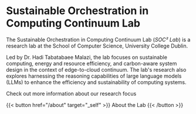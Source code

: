 # Sustainable Orchestration in Computing Continuum Lab

The Sustainable Orchestration in Computing Continuum Lab (*SOC² Lab*) is a research lab at the School of Computer Science, University College Dublin.

Led by Dr. Hadi Tabatabaee Malazi, the lab focuses on sustainable computing, energy and resource efficiency, and carbon-aware system design in the context of edge-to-cloud continuum. The lab's research also explores harnessing the reasoning capabilities of large language models (LLMs) to enhance the efficiency and sustainability of computing systems.

Check out more information about our research focus

{{< button href="/about" target="_self" >}}
About the Lab
{{< /button >}}